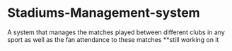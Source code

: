 # Stadiums-Management-system
A system that manages the matches played between different clubs in any sport as well as the fan attendance to these matches
**still working on it 

